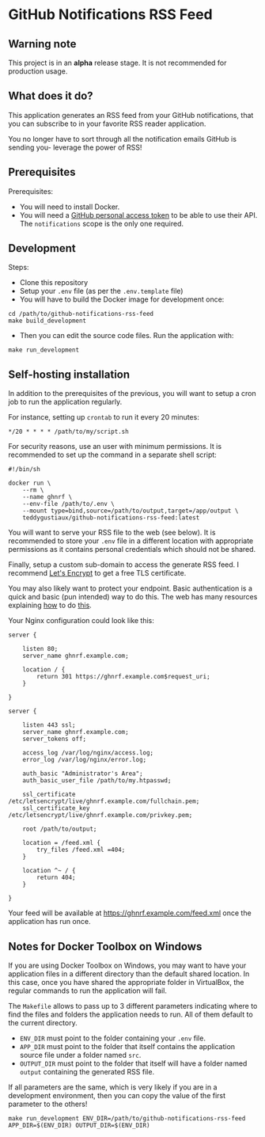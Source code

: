 # GitHub Notifications RSS Feed

## Warning note

This project is in an **alpha** release stage.
It is not recommended for production usage. 

## What does it do?

This application generates an RSS feed from your GitHub notifications, that you can subscribe to in your favorite RSS reader application.

You no longer have to sort through all the notification emails GitHub is sending you- leverage the power of RSS!

## Prerequisites

Prerequisites:

- You will need to install Docker.
- You will need a [GitHub personal access token](https://help.github.com/en/github/authenticating-to-github/creating-a-personal-access-token-for-the-command-line#creating-a-token) to be able to use their API.
The `notifications` scope is the only one required.

## Development

Steps:

- Clone this repository
- Setup your `.env` file (as per the `.env.template` file)
- You will have to build the Docker image for development once:

```
cd /path/to/github-notifications-rss-feed
make build_development
```

- Then you can edit the source code files.
Run the application with:

```
make run_development
```

## Self-hosting installation

In addition to the prerequisites of the previous, you will want to setup a cron job to run the application regularly.

For instance, setting up `crontab` to run it every 20 minutes:

```
*/20 * * * * /path/to/my/script.sh
```

For security reasons, use an user with minimum permissions.
It is recommended to set up the command in a separate shell script:

```
#!/bin/sh

docker run \
	--rm \
	--name ghnrf \
	--env-file /path/to/.env \
	--mount type=bind,source=/path/to/output,target=/app/output \
	teddygustiaux/github-notifications-rss-feed:latest
```

You will want to serve your RSS file to the web (see below).
It is recommended to store your `.env` file in a different location with appropriate permissions as it contains personal credentials which should not be shared.

Finally, setup a custom sub-domain to access the generate RSS feed.
I recommend [Let's Encrypt](https://letsencrypt.org/) to get a free TLS certificate.

You may also likely want to protect your endpoint.
Basic authentication is a quick and basic (pun intended) way to do this.
The web has many resources explaining [how](https://httpd.apache.org/docs/2.4/programs/htpasswd.html) to do [this](https://docs.nginx.com/nginx/admin-guide/security-controls/configuring-http-basic-authentication/).

Your Nginx configuration could look like this:

```
server {

    listen 80;
    server_name ghnrf.example.com;

    location / {
        return 301 https://ghnrf.example.com$request_uri;
    }

}

server {

    listen 443 ssl;
    server_name ghnrf.example.com;
    server_tokens off;

    access_log /var/log/nginx/access.log;
    error_log /var/log/nginx/error.log;

    auth_basic "Administrator's Area";
    auth_basic_user_file /path/to/my.htpasswd;

    ssl_certificate /etc/letsencrypt/live/ghnrf.example.com/fullchain.pem;
    ssl_certificate_key /etc/letsencrypt/live/ghnrf.example.com/privkey.pem;

    root /path/to/output;

    location = /feed.xml {
        try_files /feed.xml =404;
    }

    location ^~ / {
        return 404;
    }

}
```

Your feed will be available at https://ghnrf.example.com/feed.xml once the application has run once. 

## Notes for Docker Toolbox on Windows 

If you are using Docker Toolbox on Windows, you may want to have your application files in a different directory than the default shared location.
In this case, once you have shared the appropriate folder in VirtualBox, the regular commands to run the application will fail.

The `Makefile` allows to pass up to 3 different parameters indicating where to find the files and folders the application needs to run.
All of them default to the current directory.

- `ENV_DIR` must point to the folder containing your `.env` file.
- `APP_DIR` must point to the folder that itself contains the application source file under a folder named `src`.
- `OUTPUT_DIR` must point to the folder that itself will have a folder named `output` containing the generated RSS file.

If all parameters are the same, which is very likely if you are in a development environment, then you can copy the value of the first parameter to the others!

```
make run_development ENV_DIR=/path/to/github-notifications-rss-feed APP_DIR=$(ENV_DIR) OUTPUT_DIR=$(ENV_DIR)
```